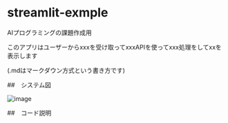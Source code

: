 # streamlit-exmple
AIプログラミングの課題作成用

このアプリはユーザーからxxxを受け取ってxxxAPIを使ってxxx処理をしてxxを表示します

(.mdはマークダウン方式という書き方です)

##　システム図

![image](./image.png)

##　コード説明